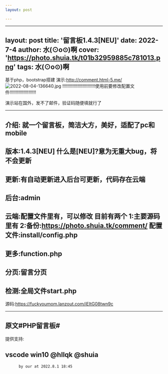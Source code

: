 ```yaml
---
layout: post

---
```

--- 
layout: post 
title: '留言板1.4.3[NEU]' 
date: 2022-7-4 
author: 水(⊙o⊙)啊 
cover: 'https://photo.shuia.tk/t01b32959885c781013.png' 
tags: 水(⊙o⊙)啊 
---

基于php，bootstrap搭建
演示:<a href="http://comment.html-5.me/">http://comment.html-5.me/</a>
![2022-08-04-136640.jpg](http://www.shui.tk/assets/2022-08-04-136640.jpg)
!!!!!!!!!!!!!!!!!!!!!!!!!!使用前要修改配置文件!!!!!!!!!!!!!!!!!!!!!

演示站在国外，发不了邮件，验证码随便填就行了

------------------------------------------------------------------------------------
介绍:
就一个留言板，简洁大方，美好，适配了pc和mobile
------------------------------------------------------------------------------------
版本:1.4.3[NEU]
什么是[NEU]?意为无重大bug，将不会更新
------------------------------------------------------------------------------------
更新:有自动更新进入后台可更新，代码存在云端
------------------------------------------------------------------------------------
后台:admin
------------------------------------------------------------------------------------
云端:配置文件里有，可以修改
目前有两个
1:主要源码里有
2:备份:https://photo.shuia.tk/comment/
配置文件:install/config.php
------------------------------------------------------------------------------------
更多:function.php
------------------------------------------------------------------------------------
分页:留言分页
------------------------------------------------------------------------------------
检测:全局文件start.php
------------------------------------------------------------------------------------

源码:https://fuckyoumom.lanzout.com/iEItG08twn9c

------------------------------------------------------------------------------------
原文#PHP留言板#
------------------------------------------------------------------------------------
提供支持:

vscode
win10
@hllqk
@shuia
------------------------------------------------------------------------------------
          by our at 2022.8.1 18:45